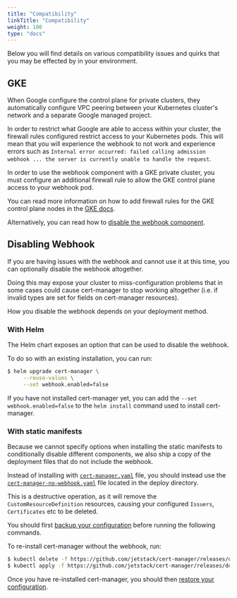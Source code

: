 ```yaml
---
title: "Compatibility"
linkTitle: "Compatibility"
weight: 100
type: "docs"
---
```


Below you will find details on various compatibility issues and quirks that you
may be effected by in your environment.

## GKE

When Google configure the control plane for private clusters, they automatically
configure VPC peering between your Kubernetes cluster's network and a separate
Google managed project.

In order to restrict what Google are able to access within your cluster, the
firewall rules configured restrict access to your Kubernetes pods. This will
mean that you will experience the webhook to not work and experience errors such
as `Internal error occurred: failed calling admission webhook ... the server is
currently unable to handle the request`.

In order to use the webhook component with a GKE private cluster, you must
configure an additional firewall rule to allow the GKE control plane access to
your webhook pod.

You can read more information on how to add firewall rules for the GKE control
plane nodes in the [GKE
docs](https://cloud.google.com/kubernetes-engine/docs/how-to/private-clusters#add_firewall_rules).

Alternatively, you can read how to [disable the webhook
component](#disabling-webhook).

## Disabling Webhook

If you are having issues with the webhook and cannot use it at this time, you
can optionally disable the webhook altogether.

Doing this may expose your cluster to miss-configuration problems that in some
cases could cause cert-manager to stop working altogether (i.e. if invalid types
are set for fields on cert-manager resources).

How you disable the webhook depends on your deployment method.

### With Helm

The Helm chart exposes an option that can be used to disable the webhook.

To do so with an existing installation, you can run:

```bash
$ helm upgrade cert-manager \
     --reuse-values \
     --set webhook.enabled=false
```

If you have not installed cert-manager yet, you can add the `--set
webhook.enabled=false` to the `helm install` command used to install
cert-manager.

### With static manifests

Because we cannot specify options when installing the static manifests to
conditionally disable different components, we also ship a copy of the
deployment files that do not include the webhook.

Instead of installing with
[`cert-manager.yaml`](https://github.com/jetstack/cert-manager/releases/download/v0.12.0-beta.1/cert-manager.yaml)
file, you should instead use the
[`cert-manager-no-webhook.yaml`](https://github.com/jetstack/cert-manager/releases/download/v0.12.0-beta.1/cert-manager.yaml)
file located in the deploy directory.

This is a destructive operation, as it will remove the
`CustomResourceDefinition` resources, causing your configured `Issuers`,
`Certificates` etc to be deleted.

You should first [backup your configuration](../../tutorials/backup/) before
running the following commands.

To re-install cert-manager without the webhook, run:

```bash
$ kubectl delete -f https://github.com/jetstack/cert-manager/releases/download/v0.12.0-beta.1/cert-manager.yaml
$ kubectl apply -f https://github.com/jetstack/cert-manager/releases/download/v0.12.0-beta.1/cert-manager-no-webhook.yaml
```

Once you have re-installed cert-manager, you should then [restore your
configuration](../../tutorials/backup/).

